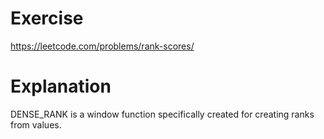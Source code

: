 # Exercise
https://leetcode.com/problems/rank-scores/
# Explanation
DENSE_RANK is a window function specifically created for creating ranks from values.
